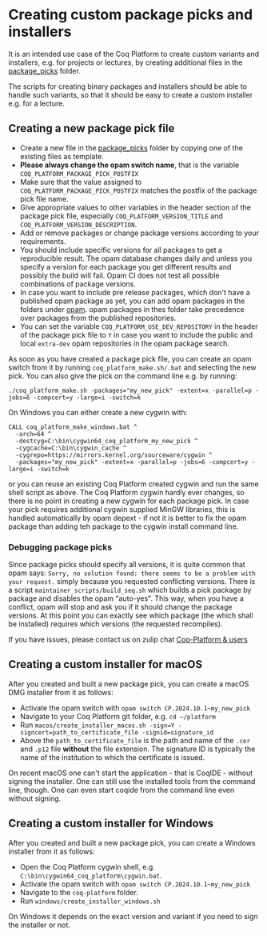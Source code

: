# Creating custom package picks and installers

It is an intended use case of the Coq Platform to create custom variants and installers, e.g.
for projects or lectures, by creating additional files in the [package_picks](../package_picks) folder.

The scripts for creating binary packages and installers should be able to
handle such variants, so that it should be easy to create a custom installer
e.g. for a lecture.

## Creating a new package pick file

- Create a new file in the [package_picks](package_picks) folder by copying one of the existing files as template.
- **Please always change the opam switch name**, that is the variable `COQ_PLATFORM_PACKAGE_PICK_POSTFIX`
- Make sure that the value assigned to `COQ_PLATFORM_PACKAGE_PICK_POSTFIX` matches the postfix of the package pick file name.
- Give appropriate values to other variables in the header section of the package pick file, especially `COQ_PLATFORM_VERSION_TITLE` and `COQ_PLATFORM_VERSION_DESCRIPTION`.
- Add or remove packages or change package versions according to your requirements.
- You should include specific versions for all packages to get a reproducible result.
  The opam database changes daily and unless you specify a version for each package you get different results and possibly the build will fail.
  Opam CI does not test all possible combinations of package versions.
- In case you want to include pre release packages, which don't have a published opam package as yet, you can add opam packages in the folders under [opam](../opam).
  opam packages in thes folder take precedence over packages from the published repositories.
- You can set the variable `COQ_PLATFORM_USE_DEV_REPOSITORY` in the header of the package pick file to `Y` in case you want to include the public and local `extra-dev` opam repositories in the opam package search.

As soon as you have created a package pick file, you can create an opam switch from it by running `coq_platform_make.sh/.bat` and selecting the new pick.
You can also give the pick on the command line e.g. by running:
```
./coq_platform_make.sh -packages="my_new_pick" -extent=x -parallel=p -jobs=6 -compcert=y -large=i -switch=k
```

On Windows you can either create a new cygwin with:
```
CALL coq_platform_make_windows.bat ^
  -arch=64 ^
  -destcyg=C:\bin\cygwin64_coq_platform_my_new_pick ^
  -cygcache=C:\bin\cygwin_cache ^
  -cygrepo=https://mirrors.kernel.org/sourceware/cygwin ^
  -packages="my_new_pick" -extent=x -parallel=p -jobs=6 -compcert=y -large=i -switch=k 
```
or you can reuse an existing Coq Platform created cygwin and run the same shell script as above.
The Coq Platform cygwin hardly ever changes, so there is no point in creating a new cygwin for each package pick.
In case your pick requires additional cygwin supplied MinGW libraries, this is handled automatically by opam depext - if not it is better to fix the opam package than adding teh package to the cygwin install command line.

### Debugging package picks

Since package picks should specify all versions, it is quite common that opam says: `Sorry, no solution found: there seems to be a problem with your request.` simply because you requested conflicting versions.
There is a script `maintainer_scripts/build_seq.sh` which builds a pick package by package and disables the opam "auto-yes". This way, when you have a conflict, opam will stop and ask you if it should change the package versions. At this point you can exactly see which package (the which shall be installed) requires which versions (the requested recompiles).

If you have issues, please contact us on zulip chat [Coq-Platform & users](https://coq.zulipchat.com/#narrow/stream/250632-Coq-Platform.20devs.20.26.20users)

## Creating a custom installer for macOS

After you created and built a new package pick, you can create a macOS DMG installer from it as follows:

- Activate the opam switch with `opam switch CP.2024.10.1~my_new_pick`
- Navigate to your Coq Platform git folder, e.g. `cd ~/platform`
- Run `macos/create_installer_macos.sh -sign=Y -signcert=path_to_certificate_file -signid=signature_id`
- Above the `path_to_certificate_file` is the path and name of the `.cer` and `.p12` file **without** the file extension. The signature ID is typically the name of the institution to which the certificate is issued.

On recent macOS one can't start the application - that is CoqIDE - without signing the installer. One can still use the installed tools from the command line, though. One can even start coqide from the command line even without signing.

## Creating a custom installer for Windows

After you created and built a new package pick, you can create a Windows installer from it as follows:

- Open the Coq Platform cygwin shell, e.g. `C:\bin\cygwin64_coq_platform\cygwin.bat`.
- Activate the opam switch with `opam switch CP.2024.10.1~my_new_pick`
- Navigate to the `coq-platform` folder.
- Run `windows/create_installer_windows.sh`

On Windows it depends on the exact version and variant if you need to sign the installer or not.
